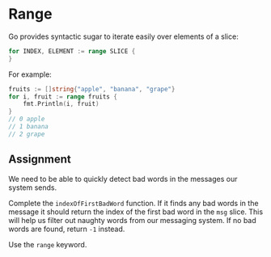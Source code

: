 # Range

Go provides syntactic sugar to iterate easily over elements of a slice:

```go
for INDEX, ELEMENT := range SLICE {
}
```

For example:

```go
fruits := []string{"apple", "banana", "grape"}
for i, fruit := range fruits {
    fmt.Println(i, fruit)
}
// 0 apple
// 1 banana
// 2 grape
```

## Assignment

We need to be able to quickly detect bad words in the messages our system sends.

Complete the `indexOfFirstBadWord` function. If it finds any bad words in the message it should return the index of the first bad word in the `msg` slice. This will help us filter out naughty words from our messaging system. If no bad words are found, return `-1` instead.

Use the `range` keyword.


